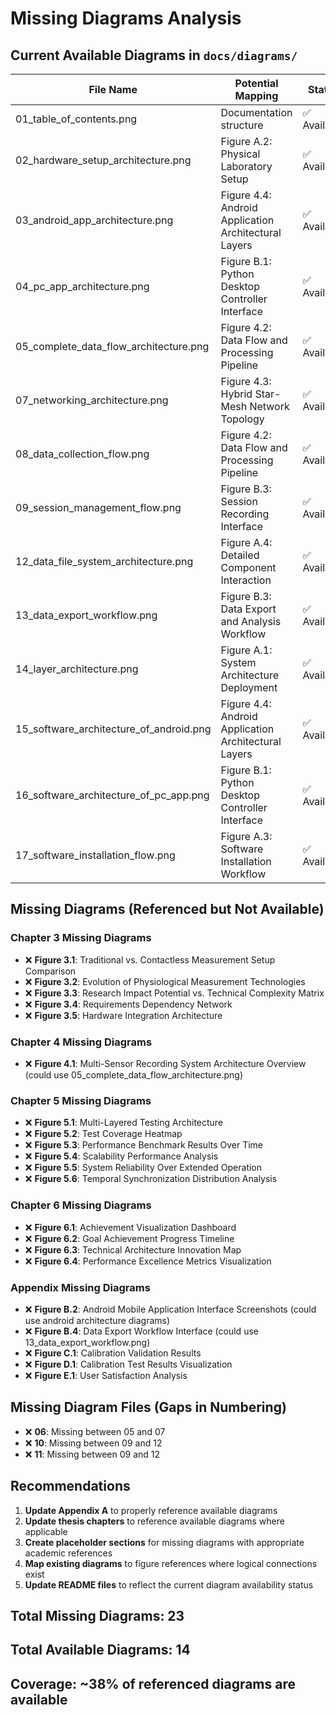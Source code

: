 # Missing Diagrams Analysis

## Current Available Diagrams in `docs/diagrams/`

| File Name                               | Potential Mapping                                    | Status      |
|-----------------------------------------|------------------------------------------------------|-------------|
| 01_table_of_contents.png                | Documentation structure                              | ✅ Available |
| 02_hardware_setup_architecture.png      | Figure A.2: Physical Laboratory Setup                | ✅ Available |
| 03_android_app_architecture.png         | Figure 4.4: Android Application Architectural Layers | ✅ Available |
| 04_pc_app_architecture.png              | Figure B.1: Python Desktop Controller Interface      | ✅ Available |
| 05_complete_data_flow_architecture.png  | Figure 4.2: Data Flow and Processing Pipeline        | ✅ Available |
| 07_networking_architecture.png          | Figure 4.3: Hybrid Star-Mesh Network Topology        | ✅ Available |
| 08_data_collection_flow.png             | Figure 4.2: Data Flow and Processing Pipeline        | ✅ Available |
| 09_session_management_flow.png          | Figure B.3: Session Recording Interface              | ✅ Available |
| 12_data_file_system_architecture.png    | Figure A.4: Detailed Component Interaction           | ✅ Available |
| 13_data_export_workflow.png             | Figure B.3: Data Export and Analysis Workflow        | ✅ Available |
| 14_layer_architecture.png               | Figure A.1: System Architecture Deployment           | ✅ Available |
| 15_software_architecture_of_android.png | Figure 4.4: Android Application Architectural Layers | ✅ Available |
| 16_software_architecture_of_pc_app.png  | Figure B.1: Python Desktop Controller Interface      | ✅ Available |
| 17_software_installation_flow.png       | Figure A.3: Software Installation Workflow           | ✅ Available |

## Missing Diagrams (Referenced but Not Available)

### Chapter 3 Missing Diagrams

- ❌ **Figure 3.1**: Traditional vs. Contactless Measurement Setup Comparison
- ❌ **Figure 3.2**: Evolution of Physiological Measurement Technologies
- ❌ **Figure 3.3**: Research Impact Potential vs. Technical Complexity Matrix
- ❌ **Figure 3.4**: Requirements Dependency Network
- ❌ **Figure 3.5**: Hardware Integration Architecture

### Chapter 4 Missing Diagrams

- ❌ **Figure 4.1**: Multi-Sensor Recording System Architecture Overview (could use
  05_complete_data_flow_architecture.png)

### Chapter 5 Missing Diagrams

- ❌ **Figure 5.1**: Multi-Layered Testing Architecture
- ❌ **Figure 5.2**: Test Coverage Heatmap
- ❌ **Figure 5.3**: Performance Benchmark Results Over Time
- ❌ **Figure 5.4**: Scalability Performance Analysis
- ❌ **Figure 5.5**: System Reliability Over Extended Operation
- ❌ **Figure 5.6**: Temporal Synchronization Distribution Analysis

### Chapter 6 Missing Diagrams

- ❌ **Figure 6.1**: Achievement Visualization Dashboard
- ❌ **Figure 6.2**: Goal Achievement Progress Timeline
- ❌ **Figure 6.3**: Technical Architecture Innovation Map
- ❌ **Figure 6.4**: Performance Excellence Metrics Visualization

### Appendix Missing Diagrams

- ❌ **Figure B.2**: Android Mobile Application Interface Screenshots (could use android architecture diagrams)
- ❌ **Figure B.4**: Data Export Workflow Interface (could use 13_data_export_workflow.png)
- ❌ **Figure C.1**: Calibration Validation Results
- ❌ **Figure D.1**: Calibration Test Results Visualization
- ❌ **Figure E.1**: User Satisfaction Analysis

## Missing Diagram Files (Gaps in Numbering)

- ❌ **06**: Missing between 05 and 07
- ❌ **10**: Missing between 09 and 12
- ❌ **11**: Missing between 09 and 12

## Recommendations

1. **Update Appendix A** to properly reference available diagrams
2. **Update thesis chapters** to reference available diagrams where applicable
3. **Create placeholder sections** for missing diagrams with appropriate academic references
4. **Map existing diagrams** to figure references where logical connections exist
5. **Update README files** to reflect the current diagram availability status

## Total Missing Diagrams: 23

## Total Available Diagrams: 14

## Coverage: ~38% of referenced diagrams are available